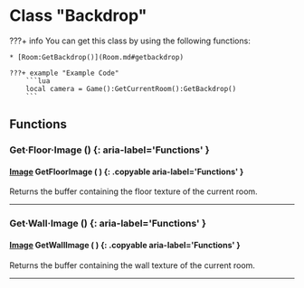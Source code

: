 # Class "Backdrop"

???+ info
    You can get this class by using the following functions:

    * [Room:GetBackdrop()](Room.md#getbackdrop)

    ???+ example "Example Code"
        ```lua
        local camera = Game():GetCurrentRoom():GetBackdrop()
        ```
        
## Functions

### Get·Floor·Image () {: aria-label='Functions' }
#### [Image](Image.md) GetFloorImage ( ) {: .copyable aria-label='Functions' }
Returns the buffer containing the floor texture of the current room.

___
### Get·Wall·Image () {: aria-label='Functions' }
#### [Image](Image.md) GetWallImage ( ) {: .copyable aria-label='Functions' }
Returns the buffer containing the wall texture of the current room.

___
